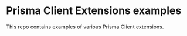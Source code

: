 # Prisma Client Extensions examples

This repo contains examples of various Prisma Client extensions.
